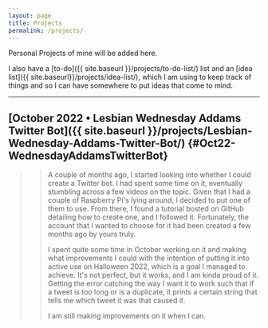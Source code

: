 ```yaml
---
layout: page
title: Projects
permalink: /projects/
---
```


Personal Projects of mine will be added here.

I also have a [to-do]({{ site.baseurl }}/projects/to-do-list/) list and an [idea list]({{ site.baseurl}}/projects/idea-list/), which I am using to keep track of things and so I can have somewhere to put ideas that come to mind.

---

## [October 2022 • Lesbian Wednesday Addams Twitter Bot]({{ site.baseurl }}/projects/Lesbian-Wednesday-Addams-Twitter-Bot/) {#Oct22-WednesdayAddamsTwitterBot}

>> A couple of months ago, I started looking into whether I could create a Twitter bot. I had spent some time on it, eventually stumbling across a few videos on the topic. Given that I had a couple of Raspberry Pi's lying around, I decided to put one of them to use. From there, I found a tutorial bosted on GitHub detailing how to create one, and I followed it. Fortunately, the account that I wanted to choose for it had been created a few months ago by yours truly.
>>
>> I spent quite some time in October working on it and making what improvements I could with the intention of putting it into active use on Halloween 2022, which is a goal I managed to achieve. It's not perfect, but it works, and I am kinda proud of it. Getting the error catching the way I want it to work such that if a tweet is too long or is a duplicate, it prints a certain string that tells me which tweet it was that caused it.
>>
>> I am still making improvements on it when I can.